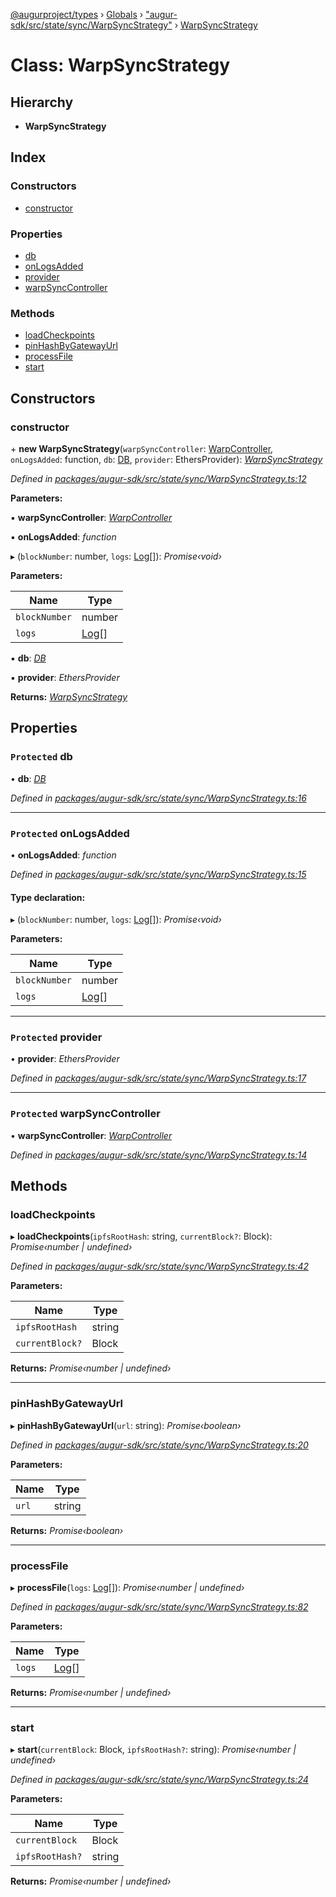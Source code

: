 [@augurproject/types](../README.md) › [Globals](../globals.md) › ["augur-sdk/src/state/sync/WarpSyncStrategy"](../modules/_augur_sdk_src_state_sync_warpsyncstrategy_.md) › [WarpSyncStrategy](_augur_sdk_src_state_sync_warpsyncstrategy_.warpsyncstrategy.md)

# Class: WarpSyncStrategy

## Hierarchy

* **WarpSyncStrategy**

## Index

### Constructors

* [constructor](_augur_sdk_src_state_sync_warpsyncstrategy_.warpsyncstrategy.md#constructor)

### Properties

* [db](_augur_sdk_src_state_sync_warpsyncstrategy_.warpsyncstrategy.md#protected-db)
* [onLogsAdded](_augur_sdk_src_state_sync_warpsyncstrategy_.warpsyncstrategy.md#protected-onlogsadded)
* [provider](_augur_sdk_src_state_sync_warpsyncstrategy_.warpsyncstrategy.md#protected-provider)
* [warpSyncController](_augur_sdk_src_state_sync_warpsyncstrategy_.warpsyncstrategy.md#protected-warpsynccontroller)

### Methods

* [loadCheckpoints](_augur_sdk_src_state_sync_warpsyncstrategy_.warpsyncstrategy.md#loadcheckpoints)
* [pinHashByGatewayUrl](_augur_sdk_src_state_sync_warpsyncstrategy_.warpsyncstrategy.md#pinhashbygatewayurl)
* [processFile](_augur_sdk_src_state_sync_warpsyncstrategy_.warpsyncstrategy.md#processfile)
* [start](_augur_sdk_src_state_sync_warpsyncstrategy_.warpsyncstrategy.md#start)

## Constructors

###  constructor

\+ **new WarpSyncStrategy**(`warpSyncController`: [WarpController](_augur_sdk_src_warp_warpcontroller_.warpcontroller.md), `onLogsAdded`: function, `db`: [DB](_augur_sdk_src_state_db_db_.db.md), `provider`: EthersProvider): *[WarpSyncStrategy](_augur_sdk_src_state_sync_warpsyncstrategy_.warpsyncstrategy.md)*

*Defined in [packages/augur-sdk/src/state/sync/WarpSyncStrategy.ts:12](https://github.com/AugurProject/augur/blob/88b6e76efb/packages/augur-sdk/src/state/sync/WarpSyncStrategy.ts#L12)*

**Parameters:**

▪ **warpSyncController**: *[WarpController](_augur_sdk_src_warp_warpcontroller_.warpcontroller.md)*

▪ **onLogsAdded**: *function*

▸ (`blockNumber`: number, `logs`: [Log](../interfaces/_augur_types_types_logs_.log.md)[]): *Promise‹void›*

**Parameters:**

Name | Type |
------ | ------ |
`blockNumber` | number |
`logs` | [Log](../interfaces/_augur_types_types_logs_.log.md)[] |

▪ **db**: *[DB](_augur_sdk_src_state_db_db_.db.md)*

▪ **provider**: *EthersProvider*

**Returns:** *[WarpSyncStrategy](_augur_sdk_src_state_sync_warpsyncstrategy_.warpsyncstrategy.md)*

## Properties

### `Protected` db

• **db**: *[DB](_augur_sdk_src_state_db_db_.db.md)*

*Defined in [packages/augur-sdk/src/state/sync/WarpSyncStrategy.ts:16](https://github.com/AugurProject/augur/blob/88b6e76efb/packages/augur-sdk/src/state/sync/WarpSyncStrategy.ts#L16)*

___

### `Protected` onLogsAdded

• **onLogsAdded**: *function*

*Defined in [packages/augur-sdk/src/state/sync/WarpSyncStrategy.ts:15](https://github.com/AugurProject/augur/blob/88b6e76efb/packages/augur-sdk/src/state/sync/WarpSyncStrategy.ts#L15)*

#### Type declaration:

▸ (`blockNumber`: number, `logs`: [Log](../interfaces/_augur_types_types_logs_.log.md)[]): *Promise‹void›*

**Parameters:**

Name | Type |
------ | ------ |
`blockNumber` | number |
`logs` | [Log](../interfaces/_augur_types_types_logs_.log.md)[] |

___

### `Protected` provider

• **provider**: *EthersProvider*

*Defined in [packages/augur-sdk/src/state/sync/WarpSyncStrategy.ts:17](https://github.com/AugurProject/augur/blob/88b6e76efb/packages/augur-sdk/src/state/sync/WarpSyncStrategy.ts#L17)*

___

### `Protected` warpSyncController

• **warpSyncController**: *[WarpController](_augur_sdk_src_warp_warpcontroller_.warpcontroller.md)*

*Defined in [packages/augur-sdk/src/state/sync/WarpSyncStrategy.ts:14](https://github.com/AugurProject/augur/blob/88b6e76efb/packages/augur-sdk/src/state/sync/WarpSyncStrategy.ts#L14)*

## Methods

###  loadCheckpoints

▸ **loadCheckpoints**(`ipfsRootHash`: string, `currentBlock?`: Block): *Promise‹number | undefined›*

*Defined in [packages/augur-sdk/src/state/sync/WarpSyncStrategy.ts:42](https://github.com/AugurProject/augur/blob/88b6e76efb/packages/augur-sdk/src/state/sync/WarpSyncStrategy.ts#L42)*

**Parameters:**

Name | Type |
------ | ------ |
`ipfsRootHash` | string |
`currentBlock?` | Block |

**Returns:** *Promise‹number | undefined›*

___

###  pinHashByGatewayUrl

▸ **pinHashByGatewayUrl**(`url`: string): *Promise‹boolean›*

*Defined in [packages/augur-sdk/src/state/sync/WarpSyncStrategy.ts:20](https://github.com/AugurProject/augur/blob/88b6e76efb/packages/augur-sdk/src/state/sync/WarpSyncStrategy.ts#L20)*

**Parameters:**

Name | Type |
------ | ------ |
`url` | string |

**Returns:** *Promise‹boolean›*

___

###  processFile

▸ **processFile**(`logs`: [Log](../interfaces/_augur_types_types_logs_.log.md)[]): *Promise‹number | undefined›*

*Defined in [packages/augur-sdk/src/state/sync/WarpSyncStrategy.ts:82](https://github.com/AugurProject/augur/blob/88b6e76efb/packages/augur-sdk/src/state/sync/WarpSyncStrategy.ts#L82)*

**Parameters:**

Name | Type |
------ | ------ |
`logs` | [Log](../interfaces/_augur_types_types_logs_.log.md)[] |

**Returns:** *Promise‹number | undefined›*

___

###  start

▸ **start**(`currentBlock`: Block, `ipfsRootHash?`: string): *Promise‹number | undefined›*

*Defined in [packages/augur-sdk/src/state/sync/WarpSyncStrategy.ts:24](https://github.com/AugurProject/augur/blob/88b6e76efb/packages/augur-sdk/src/state/sync/WarpSyncStrategy.ts#L24)*

**Parameters:**

Name | Type |
------ | ------ |
`currentBlock` | Block |
`ipfsRootHash?` | string |

**Returns:** *Promise‹number | undefined›*
